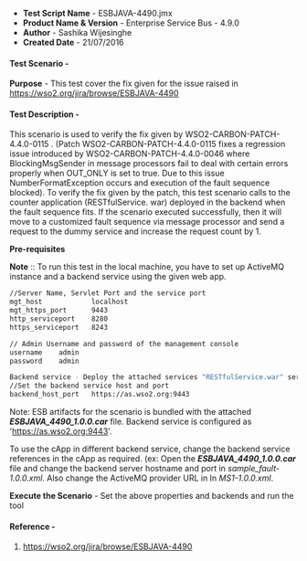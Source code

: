 - **Test Script Name** - ESBJAVA-4490.jmx
- **Product Name & Version** - Enterprise Service Bus - 4.9.0
- **Author** - Sashika Wijesinghe
- **Created Date** - 21/07/2016

#### **Test Scenario** -
 **Purpose** - This test cover the fix given for the issue raised in https://wso2.org/jira/browse/ESBJAVA-4490

#### **Test Description** -
 This scenario is used to verify the fix given by WSO2-CARBON-PATCH-4.4.0-0115 . (Patch WSO2-CARBON-PATCH-4.4.0-0115 fixes a regression issue introduced by WSO2-CARBON-PATCH-4.4.0-0046 where BlockingMsgSender in message processors fail to deal with certain errors properly when OUT_ONLY is set to true. Due to this issue NumberFormatException occurs and execution of the fault sequence blocked). To verify the fix given by the patch, this test scenario calls to the counter application (RESTfulService. war) deployed in the backend when the fault sequence fits. If the scenario executed successfully, then it will move to a customized fault sequence via message processor and send a request to the dummy service and increase the request count by 1.
 
 **Pre-requisites** 
 
 **Note** :: To run this test in the local machine, you have to set up ActiveMQ instance and a backend service using the given web app.
```sh
//Server Name, Servlet Port and the service port
mgt_host            localhost
mgt_https_port      9443
http_serviceport    8280
https_serviceport   8243

// Admin Username and password of the management console
username	admin	
password	admin	

Backend service - Deploy the attached services "RESTfulService.war" service.
//Set the backend service host and port
backend_host_port	https://as.wso2.org:9443

````
Note: ESB artifacts for the scenario is bundled with the attached **_ESBJAVA_4490_1.0.0.car_** file. Backend service is configured as 'https://as.wso2.org:9443'. 

To use the cApp in different backend service, change the backend service references in the cApp as required. (ex: Open the **_ESBJAVA_4490_1.0.0.car_** file and change the backend server hostname and port in _sample_fault-1.0.0.xml_.
Also change the ActiveMQ provider URL in In _MS1-1.0.0.xml_.


 **Execute the Scenario** -  Set the above properties and backends and run the tool

 
#### **Reference** -
1) https://wso2.org/jira/browse/ESBJAVA-4490
